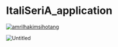 # ItaliSeriA_application
[![amrilhakimsihotang](https://circleci.com/gh/amrilhakimsihotang/ItaliSeriA_app_Final.svg?style=shield)](https://circleci.com/gh/amrilhakimsihotang/ItaliSeriA_app_Final)

![Untitled](https://user-images.githubusercontent.com/68908992/145924702-d9e70a13-17ee-426e-be93-247970d5d89e.png)
